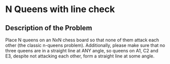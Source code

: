 # N Queens with line check

## Description of the Problem
Place N queens on an NxN chess board so that none of them attack each other (the classic n-queens problem). Additionally, please make sure that no three queens are in a straight line at ANY angle, so queens on A1, C2 and E3, despite not attacking each other, form a straight line at some angle.

